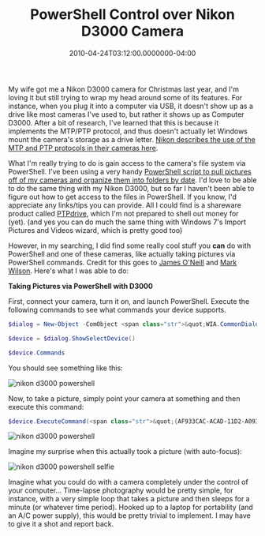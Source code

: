 ﻿---
title: PowerShell Control over Nikon D3000 Camera
date: "2010-04-24T03:12:00.0000000-04:00"
description: My wife got me a Nikon D3000 camera for Christmas last year, and I'm loving it but still trying to wrap my head around some of its features. For instance, when you plug it into a computer via USB, it doesn't show up as a drive like most cameras I've used to, but rather it shows up as Computer D3000.
featuredImage: img/powershell-control-over-nikon-d3000-camera-featured.png
---

My wife got me a Nikon D3000 camera for Christmas last year, and I'm loving it but still trying to wrap my head around some of its features. For instance, when you plug it into a computer via USB, it doesn't show up as a drive like most cameras I've used to, but rather it shows up as Computer D3000. After a bit of research, I've learned that this is because it implements the MTP/PTP protocol, and thus doesn't actually let Windows mount the camera's storage as a drive letter. [Nikon describes the use of the MTP and PTP protocols in their cameras here](http://support.nikontech.com/app/answers/detail/a_id/4613).

What I'm really trying to do is gain access to the camera's file system via PowerShell. I've been using a very handy [PowerShell script to pull pictures off of my cameras and organize them into folders by date](/copy-pictures-to-folders-by-date-taken-with-powershell). I'd love to be able to do the same thing with my Nikon D3000, but so far I haven't been able to figure out how to get access to the files in PowerShell. If you know, I'd appreciate any links/tips you can provide. All I could find is a shareware product called [PTPdrive](http://www.xentrik.net/software/ptpdrive.html), which I'm not prepared to shell out money for (yet). (and yes you can do much the same thing with Windows 7's Import Pictures and Videos wizard, which is pretty good too)

However, in my searching, I did find some really cool stuff you **can** do with PowerShell and one of these cameras, like actually taking pictures via PowerShell commands. Credit for this goes to [James O'Neill](http://blogs.technet.com/jamesone/archive/2009/09/23/on-scanners-cameras-and-their-usb-modes-and-lifting-the-lid-on-how-they-can-be-scripted.aspx) and [Mark Wilson](http://www.markwilson.co.uk/blog/2009/09/shooting-tethered-on-my-nikon-d700-using-powershell.htm). Here's what I was able to do:

**Taking Pictures via PowerShell with D3000**

First, connect your camera, turn it on, and launch PowerShell. Execute the following commands to see what commands your device supports.

```powershell
$dialog = New-Object -ComObject <span class="str">&quot;WIA.CommonDialog&quot;</span>

$device = $dialog.ShowSelectDevice()

$device.Commands
```

You should see something like this:

![nikon d3000 powershell](/img/nikon-d3000-powershell.png)

Now, to take a picture, simply point your camera at something and then execute this command:

```powershell
$device.ExecuteCommand(<span class="str">&quot;{AF933CAC-ACAD-11D2-A093-00C04F72DC3C}&quot;</span>)
```

![nikon d3000 powershell](/img/nikon-d3000-powershell-2.png)

Imagine my surprise when this actually took a picture (with auto-focus):

![nikon d3000 powershell selfie](/img/nikon-d3000-powershell-3.jpg)

Imagine what you could do with a camera completely under the control of your computer… Time-lapse photography would be pretty simple, for instance, with a very simple loop that takes a picture and then sleeps for a minute (or whatever time period). Hooked up to a laptop for portability (and an A/C power supply), this would be pretty trivial to implement. I may have to give it a shot and report back.

